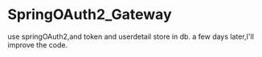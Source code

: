 # SpringOAuth2_Gateway
use springOAuth2,and token and userdetail store in db.
a few days later,I'll improve the code.
